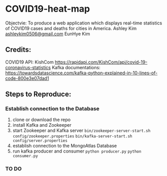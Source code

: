# COVID19-heat-map
Objectvie: To produce a web application which displays real-time statistics of COVID19 cases and deaths for cities in America.
Ashley Kim ashleykim0506@gmail.com
EunHye Kim

## Credits:
COVID19 API:
    KishCom
		https://rapidapi.com/KishCom/api/covid-19-coronavirus-statistics
Kafka documentations:
		https://towardsdatascience.com/kafka-python-explained-in-10-lines-of-code-800e3e07dad1
    
    
## Steps to Reproduce:
  ### Establish connection to the Database
   1. clone or download the repo
   2. install Kafka and Zookeeper
   3. start Zookeeper and Kafka server
      `bin/zookeeper-server-start.sh config/zookeeper.properties`
      `bin/kafka-server-start.sh config/server.properties`
   4. establish connection to the MongoAtlas Database
   5. run kafka producer and consumer
       `python producer.py`
       `python consumer.py`
   ### TO DO
  
